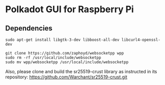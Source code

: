 # Polkadot GUI for Raspberry Pi

## Dependencies
```
sudo apt-get install libgtk-3-dev libboost-all-dev libcurl4-openssl-dev

git clone https://github.com/zaphoyd/websocketpp wpp
sudo rm -rf /usr/local/include/websocketpp
sudo mv wpp/websocketpp /usr/local/include/websocketpp
```

Also, please clone and build the sr25519-crust library as instructed in its repository:
https://github.com/Warchant/sr25519-crust.git
